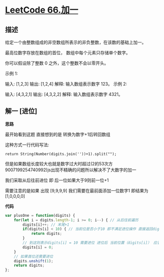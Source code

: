 # [LeetCode 66.加一](https://leetcode-cn.com/problems/plus-one)
## 描述

给定一个由整数组成的非空数组所表示的非负整数，在该数的基础上加一。

最高位数字存放在数组的首位， 数组中每个元素只存储单个数字。

你可以假设除了整数 0 之外，这个整数不会以零开头。

示例 1:

输入: [1,2,3]
输出: [1,2,4]
解释: 输入数组表示数字 123。
示例 2:

输入: [4,3,2,1]
输出: [4,3,2,2]
解释: 输入数组表示数字 4321。

## 解一 [进位]
**思路**

最开始看到这题 直接想到的是 转换为数字+1后转回数组

这种方式一行代码写法:

```return String(Number(digits.join(''))+1).split("");```

但是如果数组长度较大也就是数字过大时超过(2的53次方 9007199254740992)js出现不精确的问题所以解决不了大数字的加一

我们采取从后往前进位 即 后一位如果大于9则前一位+1

需要注意的是如果 出现 [9,9,9,9] 我们需要在最前面添加一位数字1 即结果为 [1,0,0,0,0]

**代码**
```Javascript 
var plusOne = function(digits) {
    for(let i = digits.length-1; i >= 0; i--) { // 从后往前遍历
        digits[i]++; // 末尾+1
        if(digits[i] < 10) { // 当前位是否小于10 即不满足进位操作 直接返回digits
            return digits;
        }
        // 到这则表示digits[i] = 10 需要进位 进位后 当前位置（digits[i]） 应该为0
        digits[i] = 0;
    }
    // 如果首位还需要进位 
    digits.unshift(1);
    return digits;
};
```
